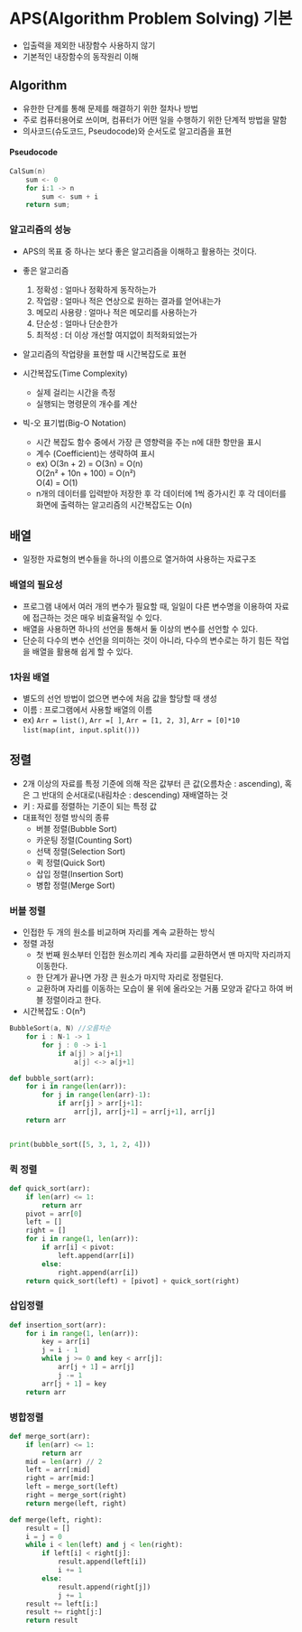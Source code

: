 ﻿# APS(Algorithm Problem Solving) 기본

- 입출력을 제외한 내장함수 사용하지 않기
- 기본적인 내장함수의 동작원리 이해

## Algorithm

- 유한한 단계를 통해 문제를 해결하기 위한 절차나 방법
- 주로 컴퓨터용어로 쓰이며, 컴퓨터가 어떤 일을 수행하기 위한 단계적 방법을 말함
- 의사코드(슈도코드, Pseudocode)와 순서도로 알고리즘을 표현

#### Pseudocode

```c++
CalSum(n)
    sum <- 0
    for i:1 -> n
        sum <- sum + i
    return sum;
```

### 알고리즘의 성능

- APS의 목표 중 하나는 보다 좋은 알고리즘을 이해하고 활용하는 것이다.

- 좋은 알고리즘

  1. 정확성 : 얼마나 정확하게 동작하는가
  2. 작업량 : 얼마나 적은 연상으로 원하는 결과를 얻어내는가
  3. 메모리 사용량 : 얼마나 적은 메모리를 사용하는가
  4. 단순성 : 얼마나 단순한가
  5. 최적성 : 더 이상 개선할 여지없이 최적화되었는가

- 알고리즘의 작업량을 표현할 때 시간복잡도로 표현
- 시간복잡도(Time Complexity)
  - 실제 걸리는 시간을 측정
  - 실행되는 명령문의 개수를 계산
- 빅-오 표기법(Big-O Notation)
  - 시간 복잡도 함수 중에서 가장 큰 영향력을 주는 n에 대한 항만을 표시
  - 계수 (Coefficient)는 생략하여 표시
  - ex) O(3n + 2) = O(3n) = O(n)  
    O(2n² + 10n + 100) = O(n²)  
    O(4) = O(1)
  - n개의 데이터를 입력받아 저장한 후 각 데이터에 1씩 증가시킨 후 각 데이터를 화면에 출력하는 알고리즘의 시간복잡도는 O(n)

## 배열

- 일정한 자료형의 변수들을 하나의 이름으로 열거하여 사용하는 자료구조

### 배열의 필요성

- 프로그램 내에서 여러 개의 변수가 필요할 때, 일일이 다른 변수명을 이용하여 자료에 접근하는 것은 매우 비효율적일 수 있다.
- 배열을 사용하면 하나의 선언을 통해서 둘 이상의 변수를 선언할 수 있다.
- 단순히 다수의 변수 선언을 의미하는 것이 아니라, 다수의 변수로는 하기 힘든 작업을 배열을 활용해 쉽게 할 수 있다.

### 1차원 배열

- 별도의 선언 방법이 없으면 변수에 처음 값을 할당할 때 생성
- 이름 : 프로그램에서 사용할 배열의 이름
- ex) `Arr = list()`, `Arr =[ ]`, `Arr = [1, 2, 3]`, `Arr = [0]*10`
  `list(map(int, input.split()))`

## 정렬

- 2개 이상의 자료를 특정 기준에 의해 작은 값부터 큰 값(오름차순 : ascending), 혹은 그 반대의 순서대로(내림차순 : descending) 재배열하는 것
- 키 : 자료를 정렬하는 기준이 되는 특정 값
- 대표적인 정렬 방식의 종류
  - 버블 정렬(Bubble Sort)
  - 카운팅 정렬(Counting Sort)
  - 선택 정렬(Selection Sort)
  - 퀵 정렬(Quick Sort)
  - 삽입 정렬(Insertion Sort)
  - 병합 정렬(Merge Sort)

### 버블 정렬

- 인접한 두 개의 원소를 비교하며 자리를 계속 교환하는 방식
- 정렬 과정
  - 첫 번째 원소부터 인접한 원소끼리 계속 자리를 교환하면서 맨 마지막 자리까지 이동한다.
  - 한 단계가 끝나면 가장 큰 원소가 마지막 자리로 정렬된다.
  - 교환하며 자리를 이동하는 모습이 물 위에 올라오는 거품 모양과 같다고 하여 버블 정렬이라고 한다.
- 시간복잡도 : O(n²)

```c++
BubbleSort(a, N) //오름차순
    for i : N-1 -> 1
        for j : 0 -> i-1
            if a[j] > a[j+1]
                a[j] <-> a[j+1]
```

```py
def bubble_sort(arr):
    for i in range(len(arr)):
        for j in range(len(arr)-1):
            if arr[j] > arr[j+1]:
                arr[j], arr[j+1] = arr[j+1], arr[j]
    return arr


print(bubble_sort([5, 3, 1, 2, 4]))
```

### 퀵 정렬

```py
def quick_sort(arr):
    if len(arr) <= 1:
        return arr
    pivot = arr[0]
    left = []
    right = []
    for i in range(1, len(arr)):
        if arr[i] < pivot:
            left.append(arr[i])
        else:
            right.append(arr[i])
    return quick_sort(left) + [pivot] + quick_sort(right)
```

### 삽입정렬

```py
def insertion_sort(arr):
    for i in range(1, len(arr)):
        key = arr[i]
        j = i - 1
        while j >= 0 and key < arr[j]:
            arr[j + 1] = arr[j]
            j -= 1
        arr[j + 1] = key
    return arr
```

### 병합정렬

```py
def merge_sort(arr):
    if len(arr) <= 1:
        return arr
    mid = len(arr) // 2
    left = arr[:mid]
    right = arr[mid:]
    left = merge_sort(left)
    right = merge_sort(right)
    return merge(left, right)

def merge(left, right):
    result = []
    i = j = 0
    while i < len(left) and j < len(right):
        if left[i] < right[j]:
            result.append(left[i])
            i += 1
        else:
            result.append(right[j])
            j += 1
    result += left[i:]
    result += right[j:]
    return result

```

